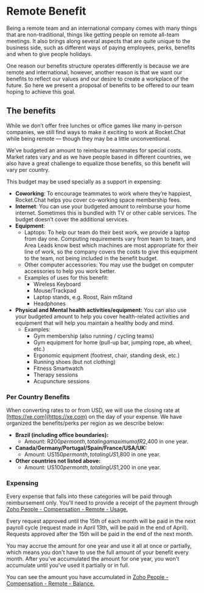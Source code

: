 # Remote Benefit

Being a remote team and an international company comes with many things that are non-traditional, things like getting people on remote all-team meetings. It also brings along several aspects that are quite unique to the business side, such as different ways of paying employees, perks, benefits and when to give people holidays.

One reason our benefits structure operates differently is because we are remote and international, however, another reason is that we want our benefits to reflect our values and our desire to create a workplace of the future. So here we present a proposal of benefits to be offered to our team hoping to achieve this goal.

## The benefits

While we don’t offer free lunches or office games like many in-person companies, we still find ways to make it exciting to work at Rocket.Chat while being remote — though they may be a little unconventional.

We’ve budgeted an amount to reimburse teammates for special costs. Market rates vary and as we have people based in different countries, we also have a great challenge to equalize those benefits, so this benefit will vary per country.

This budget may be used specially as a support in expensing:

* **Coworking**: To encourage teammates to work where they’re happiest, Rocket.Chat helps you cover co-working space membership fees.
* **Internet**: You can use your budgeted amount to reimburse your home internet. Sometimes this is bundled with TV or other cable services. The budget doesn’t cover the additional services.
* **Equipment**: 
  * Laptops: To help our team do their best work, we provide a laptop from day one. Computing requirements vary from team to team, and Area Leads know best which machines are most appropriate for their line of work, so the company covers the costs to give this equipment to the team, not being included in the benefit budget.
  * Other computer accessories: You may use the budget on computer accessories to help you work better.
  * Examples of uses for this benefit:
    * Wireless Keyboard
    * Mouse/Trackpad
    * Laptop stands, e.g. Roost, Rain mStand
    * Headphones
* **Physical and Mental health activities/equipment:** You can also use your budgeted amount to help you cover health-related activities and equipment that will help you maintain a healthy body and mind.
  * Examples: 
    * Gym membership \(also running / cycling teams\)
    * Gym equipment for home \(pull-up bar, jumping rope, ab wheel, etc.\)
    * Ergonomic equipment \(footrest, chair, standing desk, etc.\)
    * Running shoes \(but not clothing\)
    * Fitness Smartwatch
    * Therapy sessions
    * Acupuncture sessions

### Per Country Benefits

When converting rates to or from USD, we will use the closing rate at [https://xe.com](https://xe.com) on the day of your expense. We have organized the benefits/perks per region as we describe below:

* **Brazil \(including office boundaries\):**
  * Amount: R$200 per month, totaling a maximum of R$2,400 in one year. 
* **Canada/Germany/Portugal/Spain/France/USA/UK:**
  * Amount: US$150 per month, totaling US$1,800 in one year. 
* **Other countries not listed above:**
  * Amount: US$100 per month, totaling US$1,200 in one year.

### Expensing

Every expense that falls into these categories will be paid through reimbursement only. You'll need to provide a receipt of the payment through [Zoho People - Compensation - Remote - Usage.](https://people.zoho.com/rocketchat/zp#compensation/form/listview-formId:524549000001060069/viewId:524549000001060071)

Every request approved until the 15th of each month will be paid in the next payroll cycle \(request made in April 13th, will be paid in the end of April\). Requests approved after the 15th will be paid in the end of the next month.

You may accrue the amount for one year and use it all at once or partially, which means you don't have to use the full amount of your benefit every month. After you've accumulated the amount for one year, you won't accumulate until you've used it partially or in full.

You can see the amount you have accumulated in [Zoho People - Compensation - Remote - Balance.](https://people.zoho.com/rocketchat/zp#compensation/form/listview-formId:524549000000841009/viewId:524549000000841011)

